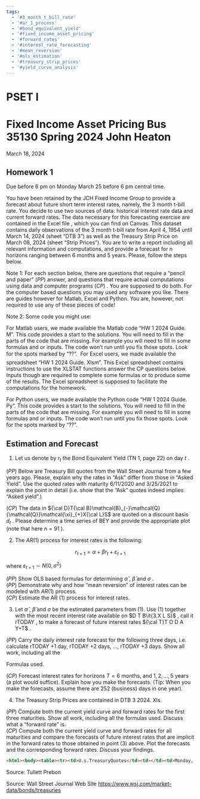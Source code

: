 ```yaml
---
tags:
  - '#3_month_t_bill_rate'
  - '#ar_1_process'
  - '#bond_equivalent_yield'
  - '#fixed_income_asset_pricing'
  - '#forward_rates'
  - '#interest_rate_forecasting'
  - '#mean_reversion'
  - '#ols_estimation'
  - '#treasury_strip_prices'
  - '#yield_curve_analysis'
---
```

# PSET I
# Fixed Income Asset Pricing Bus 35130 Spring 2024 John Heaton  
March 18, 2024

## Homework 1  
Due before 6 pm on Monday March 25 before 6 pm central time.  

You have been retained by the JCH Fixed Income Group to provide a forecast about future short term interest rates, namely, the 3 month t-bill rate. You decide to use two sources of data: historical interest rate data and current forward rates. The data necessary for this forecasting exercise are contained in the Excel file , which you can find on Canvas. This dataset contains daily observations of the 3 month t-bill rate from April 4, 1954 until March 14, 2024 (sheet “DTB 3”) as well as the Treasury Strip Price on March 08, 2024 (sheet “Strip Prices”). You are to write a report including all relevant information and computations, and provide a forecast for n horizons ranging between 6 months and 5 years. Please, follow the steps below.  

Note 1: For each section below, there are questions that require a “pencil and paper” $(P P)$ answer, and questions that require actual computations using data and computer programs $(C P)$ . You are supposed to do both. For the computer based questions you may used any software you like. There are guides however for Matlab, Excel and Python. You are, however, not required to use any of these pieces of code!  

Note 2: Some code you might use:  

For Matlab users, we made available the Matlab code “HW 1 2024 Guide. M”. This code provides a start to the solutions. You will need to fill in the parts of the code that are missing. For example you will need to fill in some formulas and or inputs. The code won’t run until you fix those spots. Look for the spots marked by “??”.  For Excel users, we made available the spreadsheet “HW 1 2024 Guide. Xlsm”. This Excel spreadsheet contains instructions to use the XLSTAT functions answer the CP questions below. Inputs though are required to complete some formulas or to produce some of the results. The Excel spreadsheet is supposed to facilitate the computations for the homework.  

For Python users, we made available the Python code “HW 1 2024 Guide. Py”. This code provides a start to the solutions. You will need to fill in the parts of the code that are missing. For example you will need to fill in some formulas and or inputs. The code won’t run until you fix those spots. Look for the spots marked by “??”.
## Estimation and Forecast  
1. Let us denote by $r_{t}$ the Bond Equivalent Yield (TN 1, page 22) on day $t$ .  

$(P P)$ Below are Treasury Bill quotes from the Wall Street Journal from a few years ago. Please, explain why the rates in “Ask” differ from those in “Asked Yield”. Use the quoted rates with maturity 6/11/2020 and 3/25/2021 to explain the point in detail (i.e. show that the “Ask” quotes indeed implies “Asked yield”.)  

$(C P)$ The data in ${\cal D}T{\cal B}\mathcal{B}_{-}\mathcal{Q}{\mathcal{Q}}\mathcal{\xi}_{+}X{\cal L}S$ are quoted on a discount basis $d_{t}$ . Please determine a time series of BEY and provide the appropriate plot (note that here $n=91$ ).  

2. The $A R(1)$ process for interest rates is the following:  

$$
r_{t+1}=\alpha+\beta r_{t}+\varepsilon_{t+1}
$$  

where $\varepsilon_{t+1}\sim N(0,\sigma^{2})$  

$(P P)$ Show OLS based formulas for determining $\hat{\alpha}$ , $\hat{\beta}$ and $\sigma$ .   
$(P P)$ Demonstrate why and how “mean reversion” of interest rates can be modeled with $A R(1)$ process.   
$(C P)$ Estimate the AR (1) process for interest rates.  

3. Let $\hat{\alpha}$ , $\hat{\beta}$ and $\sigma$ be the estimated parameters from (1). Use (1) together with the most recent interest rate available on $D T B\it{3.X L S}$ , call it rTODAY , to make a forecast of future interest rates ${\cal T}T O D A Y+T$ .  

$(P P)$ Carry the daily interest rate forecast for the following three days, i.e. calculate rTODAY +1 day, rTODAY +2 days, ..., rTODAY +3 days. Show all work, including all the  

Formulas used.  

$(C P)$ Forecast interest rates for horizons $T=6$ months, and $1,2,...,5$ years (a plot would suffice). Explain how you make the forecasts. (Tip: When you make the forecasts, assume there are 252 (business) days in one year).  

4. The Treasury Strip Prices are contained in DTB 3 2024. Xls.  

$(P P)$ Compute both the current yield curve and forward rates for the first three maturities. Show all work, including all the formulas used. Discuss what a “forward rate” is.   
$(C P)$ Compute both the current yield curve and forward rates for all maturities and compare the forecasts of future interest rates that are implicit in the forward rates to those obtained in point (3) above. Plot the forecasts and the corresponding forward rates. Discuss your findings.

```html
<html><body><table><tr><td>U.s.TreasuryQuotes</td><td></td><td>Monday, April 06,2020</td></tr><tr><td colspan="4">TreasuryNotes&Bonds|TreasuryBills</td></tr><tr><td>Treasury billbid and ask data are representative over-the-counter quotations as of 3 pm Eastern time quoted as a discount to face value. Treasury bill yields are to maturityandbasedontheaskedquote.</td><td></td><td></td><td></td></tr><tr><td>MATURITY</td><td>BID ASKED</td><td>CHG</td><td>ASKED YIELD</td></tr><tr><td>4/9/2020</td><td>0.018 0.008</td><td>-0.023</td><td>0.008</td></tr><tr><td>4/14/2020</td><td>0.043 0.033</td><td>unch.</td><td>0.033</td></tr><tr><td>4/16/2020</td><td>0.043 0.033</td><td>+0.035</td><td>0.033</td></tr><tr><td>4/21/2020</td><td>0.048 0.038</td><td>+0.008</td><td>0.038</td></tr><tr><td>4/23/2020</td><td>0.035</td><td>0.025 -0.010</td><td>0.025</td></tr><tr><td>4/28/2020</td><td>0.055</td><td>0.045 +0.010</td><td>0.046</td></tr><tr><td>4/30/2020</td><td>0.058</td><td>0.048 +0.013</td><td>0.048</td></tr><tr><td>5/5/2020</td><td>0.085</td><td>0.075 +0.003</td><td>0.076</td></tr><tr><td>5/7/2020</td><td>0.055</td><td>0.045 -0.003</td><td>0.046</td></tr><tr><td>5/12/2020</td><td>0.085</td><td>0.075 +0.013</td><td>0.076</td></tr><tr><td>5/14/2020</td><td>0.090</td><td>0.080 +0.023</td><td>0.081</td></tr><tr><td>5/19/2020</td><td>0.058</td><td>0.048 -0.015</td><td>0.048</td></tr><tr><td>5/21/2020</td><td>0.095</td><td>0.085 +0.038</td><td>0.086</td></tr><tr><td>5/26/2020</td><td>0.060</td><td>0.050 +0.013</td><td>0.051</td></tr><tr><td>5/28/2020</td><td>0.075</td><td>0.065 +0.003</td><td>0.066</td></tr><tr><td>6/2/2020</td><td>0.113</td><td>0.103 +0.015</td><td>0.104</td></tr><tr><td>6/4/2020</td><td>0.078</td><td>0.068 +0.018</td><td>0.069</td></tr><tr><td>6/11/2020</td><td>0.103</td><td>0.093 +0.023</td><td>0.094</td></tr><tr><td>6/18/2020</td><td>0.110</td><td>0.100 +0.025</td><td>0.102</td></tr><tr><td>6/25/2020</td><td>0.088</td><td>0.078 +0.030</td><td>0.079</td></tr><tr><td>7/2/2020</td><td>0.098</td><td>0.088 +0.013</td><td>0.089</td></tr><tr><td>7/9/2020</td><td>0.125</td><td>0.115 +0.030</td><td>0.117</td></tr><tr><td>7/16/2020</td><td>0.145</td><td>0.135 +0.038</td><td>0.137</td></tr><tr><td>7/23/2020</td><td>0.143</td><td>0.133 +0.025</td><td>0.135</td></tr><tr><td>7/30/2020</td><td>0.150</td><td>0.140 +0.020</td><td>0.142</td></tr><tr><td>8/6/2020</td><td>0.148</td><td>0.138 +0.030</td><td>0.140</td></tr><tr><td>8/13/2020</td><td>0.150</td><td>0.140 +0.038</td><td>0.142</td></tr><tr><td>8/20/2020</td><td>0.150</td><td>0.140 +0.023</td><td>0.142</td></tr><tr><td>8/27/2020</td><td>0.145</td><td>0.135 +0.025</td><td>0.137</td></tr><tr><td>9/3/2020</td><td>0.143</td><td>0.133 +0.025</td><td>0.134</td></tr><tr><td>9/10/2020</td><td>0.155</td><td>0.145 +0.020</td><td>0.148</td></tr><tr><td>9/17/2020</td><td>0.093</td><td>0.083 +0.007</td><td>0.084</td></tr><tr><td>9/24/2020</td><td>0.165</td><td>0.155 +0.018</td><td>0.157</td></tr><tr><td>10/1/2020</td><td>0.165</td><td>0.155 +0.018</td><td>0.157</td></tr><tr><td>10/8/2020</td><td>0.168</td><td>0.158 +0.015</td><td>0.160</td></tr><tr><td>11/5/2020</td><td>0.155</td><td>0.145 +0.035</td><td>0.148</td></tr><tr><td>12/3/2020</td><td>0.133</td><td>0.123 +0.013</td><td>0.125</td></tr><tr><td>12/31/2020</td><td>0.138</td><td>0.128 +0.008</td><td>0.130</td></tr><tr><td>1/28/2021</td><td>0.150</td><td>0.140 +0.030</td><td>0.143</td></tr><tr><td>2/25/2021</td><td>0.153</td><td>0.143 +0.018</td><td>0.145</td></tr><tr><td>3/25/2021</td><td>0.170</td><td>0.160 +0.020</td><td>0.163</td></tr></table></body></html>
```

Source: Tullett Prebon  

Source: Wall Street Journal Web Site https://www.wsj.com/market-data/bonds/treasuries
